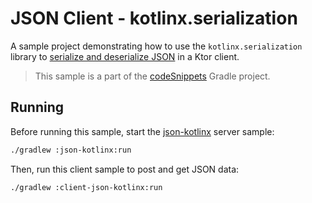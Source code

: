 # JSON Client - kotlinx.serialization

A sample project demonstrating how to use the `kotlinx.serialization` library to [serialize and deserialize JSON](https://ktor.io/docs/json.html) in a Ktor client.
> This sample is a part of the [codeSnippets](../../README.md) Gradle project.

## Running

Before running this sample, start the [json-kotlinx](../json-kotlinx) server sample:

```bash
./gradlew :json-kotlinx:run
```

Then, run this client sample to post and get JSON data:

```bash
./gradlew :client-json-kotlinx:run
```

